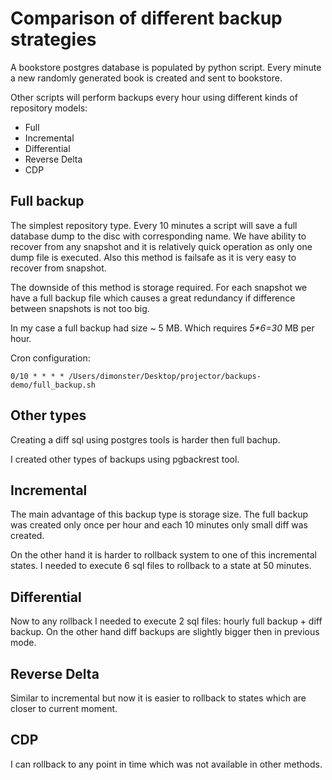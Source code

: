 # Comparison of different backup strategies

A bookstore postgres database is populated by python script. Every minute a new randomly generated book is created and sent to bookstore.

Other scripts will perform backups every hour using different kinds of repository models: 
- Full
- Incremental
- Differential
- Reverse Delta
- CDP

## Full backup

The simplest repository type. Every 10 minutes a script will save a full database dump to the disc with corresponding name.
We have ability to recover from any snapshot and it is relatively quick operation as only one dump file is executed. Also this method is failsafe as it is very easy to recover from snapshot.

The downside of this method is storage required. For each snapshot we have a full backup file which causes a great redundancy if difference between snapshots is not too big.

In my case a full backup had size ~ 5 MB. Which requires *5\*6=30* MB per hour.

Cron configuration: 
```
0/10 * * * * /Users/dimonster/Desktop/projector/backups-demo/full_backup.sh
```

## Other types

Creating a diff sql using postgres tools is harder then full bachup. 

I created other types of backups using pgbackrest tool.

## Incremental
The main advantage of this backup type is storage size. The full backup was created only once per hour and each 10 minutes only small diff was created.

On the other hand it is harder to rollback system to one of this incremental states. I needed to execute 6 sql files to rollback to a state at 50 minutes. 


## Differential

Now to any rollback I needed to execute 2 sql files: hourly full backup + diff backup. On the other hand diff backups are slightly bigger then in previous mode.

## Reverse Delta

Similar to incremental but now it is easier to rollback to states which are closer to current moment.

## CDP

I can rollback to any point in time which was not available in other methods.
